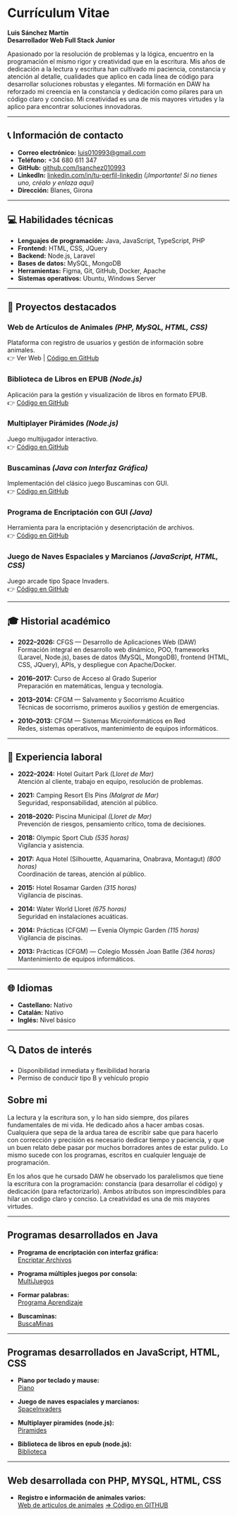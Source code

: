 # Currículum Vitae  
**Luis Sánchez Martín**  
**Desarrollador Web Full Stack Junior**

Apasionado por la resolución de problemas y la lógica, encuentro en la programación el mismo rigor y creatividad que en la escritura. Mis años de dedicación a la lectura y escritura han cultivado mi paciencia, constancia y atención al detalle, cualidades que aplico en cada línea de código para desarrollar soluciones robustas y elegantes. Mi formación en DAW ha reforzado mi creencia en la constancia y dedicación como pilares para un código claro y conciso. Mi creatividad es una de mis mayores virtudes y la aplico para encontrar soluciones innovadoras.

---

## 📞 Información de contacto

- **Correo electrónico:** luis010993@gmail.com  
- **Teléfono:** +34 680 611 347  
- **GitHub:** [github.com/lsanchez010993](https://github.com/lsanchez010993)  
- **LinkedIn:** [linkedin.com/in/tu-perfil-linkedin](https://linkedin.com/in/tu-perfil-linkedin) *(¡Importante! Si no tienes uno, créalo y enlaza aquí)*  
- **Dirección:** Blanes, Girona

---

## 💻 Habilidades técnicas

- **Lenguajes de programación:** Java, JavaScript, TypeScript, PHP  
- **Frontend:** HTML, CSS, JQuery  
- **Backend:** Node.js, Laravel  
- **Bases de datos:** MySQL, MongoDB  
- **Herramientas:** Figma, Git, GitHub, Docker, Apache  
- **Sistemas operativos:** Ubuntu, Windows Server

---

## 🚀 Proyectos destacados

### **Web de Artículos de Animales** *(PHP, MySQL, HTML, CSS)*  
Plataforma con registro de usuarios y gestión de información sobre animales.  
👉 Ver Web | [Código en GitHub](#)

### **Biblioteca de Libros en EPUB** *(Node.js)*  
Aplicación para la gestión y visualización de libros en formato EPUB.  
👉 [Código en GitHub](https://github.com/lsanchez010993/biblioteca.git)

### **Multiplayer Pirámides** *(Node.js)*  
Juego multijugador interactivo.  
👉 [Código en GitHub](#)

### **Buscaminas** *(Java con Interfaz Gráfica)*  
Implementación del clásico juego Buscaminas con GUI.  
👉 [Código en GitHub](#)

### **Programa de Encriptación con GUI** *(Java)*  
Herramienta para la encriptación y desencriptación de archivos.  
👉 [Código en GitHub](#)

### **Juego de Naves Espaciales y Marcianos** *(JavaScript, HTML, CSS)*  
Juego arcade tipo Space Invaders.  
👉 [Código en GitHub](#)

---

## 🎓 Historial académico

- **2022–2026:** CFGS — Desarrollo de Aplicaciones Web (DAW)  
  Formación integral en desarrollo web dinámico, POO, frameworks (Laravel, Node.js), bases de datos (MySQL, MongoDB), frontend (HTML, CSS, JQuery), APIs, y despliegue con Apache/Docker.

- **2016–2017:** Curso de Acceso al Grado Superior  
  Preparación en matemáticas, lengua y tecnología.

- **2013–2014:** CFGM — Salvamento y Socorrismo Acuático  
  Técnicas de socorrismo, primeros auxilios y gestión de emergencias.

- **2010–2013:** CFGM — Sistemas Microinformáticos en Red  
  Redes, sistemas operativos, mantenimiento de equipos informáticos.

---

## 💼 Experiencia laboral

- **2022–2024:** Hotel Guitart Park *(Lloret de Mar)*  
  Atención al cliente, trabajo en equipo, resolución de problemas.

- **2021:** Camping Resort Els Pins *(Malgrat de Mar)*  
  Seguridad, responsabilidad, atención al público.

- **2018–2020:** Piscina Municipal *(Lloret de Mar)*  
  Prevención de riesgos, pensamiento crítico, toma de decisiones.

- **2018:** Olympic Sport Club *(535 horas)*  
  Vigilancia y asistencia.

- **2017:** Aqua Hotel (Silhouette, Aquamarina, Onabrava, Montagut) *(800 horas)*  
  Coordinación de tareas, atención al público.

- **2015:** Hotel Rosamar Garden *(315 horas)*  
  Vigilancia de piscinas.

- **2014:** Water World Lloret *(675 horas)*  
  Seguridad en instalaciones acuáticas.

- **2014:** Prácticas (CFGM) — Evenia Olympic Garden *(115 horas)*  
  Vigilancia de piscinas.

- **2013:** Prácticas (CFGM) — Colegio Mossén Joan Batlle *(364 horas)*  
  Mantenimiento de equipos informáticos.

---

## 🌐 Idiomas

- **Castellano:** Nativo  
- **Catalán:** Nativo  
- **Inglés:** Nivel básico

---

## 🔍 Datos de interés

- Disponibilidad inmediata y flexibilidad horaria  
- Permiso de conducir tipo B y vehículo propio


## Sobre mi

La lectura y la escritura son, y lo han sido siempre, dos pilares fundamentales de mi vida. He dedicado años a hacer ambas cosas. Cualquiera que sepa de la ardua tarea de escribir sabe que para hacerlo con corrección y precisión es necesario dedicar tiempo y paciencia, y que un buen relato debe pasar por muchos borradores antes de estar pulido. Lo mismo sucede con los programas, escritos en cualquier lenguaje de programación.

En los años que he cursado DAW he observado los paralelismos que tiene la escritura con la programación: constancia (para desarrollar el código) y dedicación (para refactorizarlo). Ambos atributos son imprescindibles para hilar un codigo claro y conciso. La creatividad es una de mis mayores virtudes.

---

## Programas desarrollados en Java

- **Programa de encriptación con interfaz gráfica:**  
  [Encriptar Archivos](https://github.com/lsanchez010993/EncriptarArchivos)

- **Programa múltiples juegos por consola:**  
  [MultiJuegos](https://github.com/lsanchez010993/MultiJuegos)

- **Formar palabras:**  
  [Programa Aprendizaje](https://github.com/lsanchez010993/ProgramaAprendizaje)

- **Buscaminas:**  
  [BuscaMinas](https://github.com/lsanchez010993/minas2024/)

---
## Programas desarrollados en JavaScript, HTML, CSS

- **Piano por teclado y mause:**  
[Piano](https://github.com/lsanchez010993/Piano.git)

- **Juego de naves espaciales y marcianos:**  
[SpaceInvaders](https://github.com/lsanchez010993/navesEspacio.git)

- **Multiplayer piramides (node.js):**  
[Piramides](https://github.com/lsanchez010993/Piramides.git)


- **Biblioteca de libros en epub (node.js):**  
[Biblioteca](https://github.com/lsanchez010993/biblioteca.git)

---
## Web desarrollada con PHP, MYSQL, HTML, CSS

- **Registro e información de animales varios:**  
[Web de articulos de animales](https://www.luissanchez.cat/) [ => Código en GITHUB](https://github.com/lsanchez010993/ArticulosAnimales.git)


